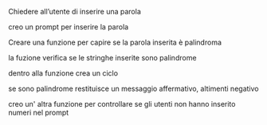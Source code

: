 Chiedere all’utente di inserire una parola

creo un prompt per inserire la parola 

Creare una funzione per capire se la parola inserita è palindroma

la fuzione verifica se le stringhe inserite sono palindrome 

dentro alla funzione crea un ciclo

se sono palindrome restituisce un messaggio affermativo, altimenti negativo

creo un' altra funzione per controllare se gli utenti non hanno inserito numeri nel prompt